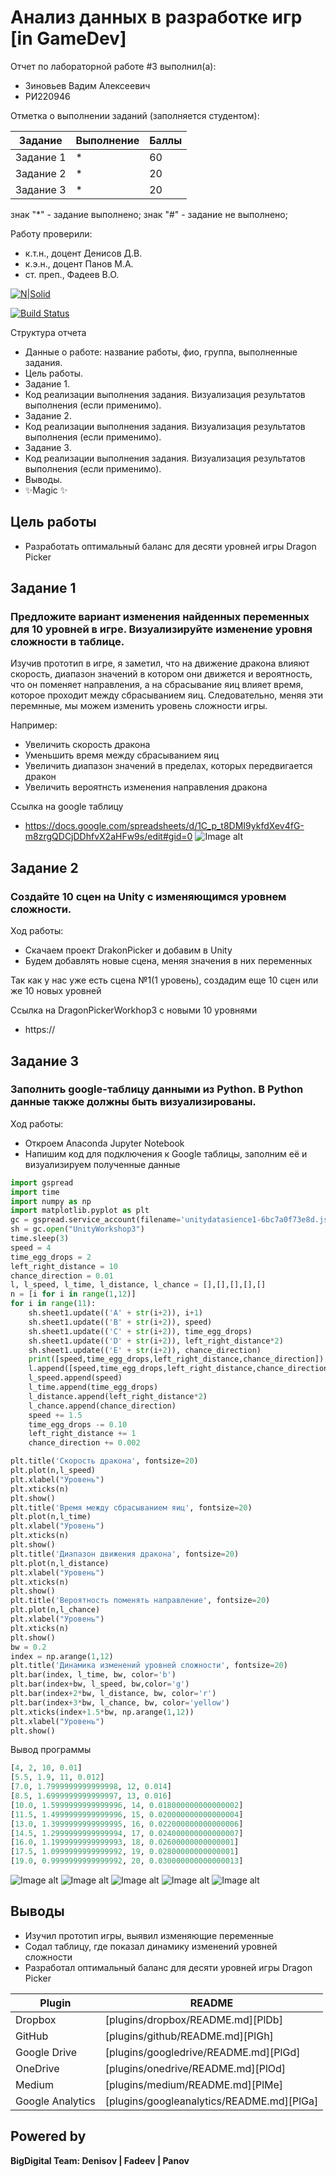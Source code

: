 # Анализ данных в разработке игр [in GameDev]
Отчет по лабораторной работе #3 выполнил(а):
- Зиновьев Вадим Алексеевич
- РИ220946
  
Отметка о выполнении заданий (заполняется студентом):

| Задание | Выполнение | Баллы |
| ------ | ------ | ------ |
| Задание 1 | * | 60 |
| Задание 2 | * | 20 |
| Задание 3 | * | 20 |

знак "*" - задание выполнено; знак "#" - задание не выполнено;

Работу проверили:
- к.т.н., доцент Денисов Д.В.
- к.э.н., доцент Панов М.А.
- ст. преп., Фадеев В.О.

[![N|Solid](https://cldup.com/dTxpPi9lDf.thumb.png)](https://nodesource.com/products/nsolid)

[![Build Status](https://travis-ci.org/joemccann/dillinger.svg?branch=master)](https://travis-ci.org/joemccann/dillinger)

Структура отчета

- Данные о работе: название работы, фио, группа, выполненные задания.
- Цель работы.
- Задание 1.
- Код реализации выполнения задания. Визуализация результатов выполнения (если применимо).
- Задание 2.
- Код реализации выполнения задания. Визуализация результатов выполнения (если применимо).
- Задание 3.
- Код реализации выполнения задания. Визуализация результатов выполнения (если применимо).
- Выводы.
- ✨Magic ✨

## Цель работы
- Разработать оптимальный баланс для десяти уровней игры Dragon Picker

## Задание 1
### Предложите вариант изменения найденных переменных для 10 уровней в игре. Визуализируйте изменение уровня сложности в таблице.
Изучив прототип в игре, я заметил, что на движение дракона влияют скорость, диапазон значений в котором они движется и вероятность, что он поменяет направления, а на
сбрасывание яиц влияет время, которое проходит между сбрасыванием яиц. Следовательно, меняя эти перемнные, мы можем изменить уровень сложности игры.  
  
Например:  
  - Увеличить скорость дракона  
  - Уменьшить время между сбрасыванием яиц  
  - Увеличить диапазон значений в пределах, которых передвигается дракон  
  - Увеличить вероятнсть изменения направления дракона  

Ссылка на google таблицу
- https://docs.google.com/spreadsheets/d/1C_p_t8DMI9ykfdXev4fG-m8zrgQDCjDDhfvX2aHFw9s/edit#gid=0
![Image alt](https://github.com/Vadichekk/UrFU-GameAnalysis/blob/main/github-screenshots/lab3.1.png)

## Задание 2
### Создайте 10 сцен на Unity с изменяющимся уровнем сложности.
Ход работы:
- Скачаем проект DrakonPicker и добавим в Unity
- Будем добавлять новые сцена, меняя значения в них переменных
  
Так как у нас уже есть сцена №1(1 уровень), создадим еще 10 сцен или же 10 новых уровней  
  
Ссылка на DragonPickerWorkhop3 c новыми 10 уровнями
- https://


## Задание 3
### Заполнить google-таблицу данными из Python. В Python данные также должны быть визуализированы.
Ход работы:
- Откроем Anaconda Jupyter Notebook
- Напишим код для подключения к Google таблицы, заполним её и визуализируем полученные данные

```py
import gspread
import time
import numpy as np
import matplotlib.pyplot as plt
gc = gspread.service_account(filename='unitydatasience1-6bc7a0f73e8d.json')
sh = gc.open("UnityWorkshop3")
time.sleep(3)
speed = 4
time_egg_drops = 2
left_right_distance = 10
chance_direction = 0.01
l, l_speed, l_time, l_distance, l_chance = [],[],[],[],[]
n = [i for i in range(1,12)]
for i in range(11):
    sh.sheet1.update(('A' + str(i+2)), i+1)
    sh.sheet1.update(('B' + str(i+2)), speed)
    sh.sheet1.update(('C' + str(i+2)), time_egg_drops)
    sh.sheet1.update(('D' + str(i+2)), left_right_distance*2)
    sh.sheet1.update(('E' + str(i+2)), chance_direction)
    print([speed,time_egg_drops,left_right_distance,chance_direction])
    l.append([speed,time_egg_drops,left_right_distance,chance_direction])
    l_speed.append(speed)
    l_time.append(time_egg_drops)
    l_distance.append(left_right_distance*2)
    l_chance.append(chance_direction)
    speed += 1.5
    time_egg_drops -= 0.10
    left_right_distance += 1
    chance_direction += 0.002

plt.title('Скорость дракона', fontsize=20)
plt.plot(n,l_speed)
plt.xlabel("Уровень")
plt.xticks(n)
plt.show()
plt.title('Время между сбрасыванием яиц', fontsize=20)
plt.plot(n,l_time)
plt.xlabel("Уровень")
plt.xticks(n)
plt.show()
plt.title('Диапазон движения дракона', fontsize=20)
plt.plot(n,l_distance)
plt.xlabel("Уровень")
plt.xticks(n)
plt.show()
plt.title('Вероятность поменять направление', fontsize=20)
plt.plot(n,l_chance)
plt.xlabel("Уровень")
plt.xticks(n)
plt.show()
bw = 0.2
index = np.arange(1,12)
plt.title('Динамика изменений уровней сложности', fontsize=20)
plt.bar(index, l_time, bw, color='b')
plt.bar(index+bw, l_speed, bw,color='g')
plt.bar(index+2*bw, l_distance, bw, color='r')
plt.bar(index+3*bw, l_chance, bw, color='yellow')
plt.xticks(index+1.5*bw, np.arange(1,12))
plt.xlabel("Уровень")
plt.show()
```
Вывод программы
```py
[4, 2, 10, 0.01]
[5.5, 1.9, 11, 0.012]
[7.0, 1.7999999999999998, 12, 0.014]
[8.5, 1.6999999999999997, 13, 0.016]
[10.0, 1.5999999999999996, 14, 0.018000000000000002]
[11.5, 1.4999999999999996, 15, 0.020000000000000004]
[13.0, 1.3999999999999995, 16, 0.022000000000000006]
[14.5, 1.2999999999999994, 17, 0.024000000000000007]
[16.0, 1.1999999999999993, 18, 0.02600000000000001]
[17.5, 1.0999999999999992, 19, 0.02800000000000001]
[19.0, 0.9999999999999992, 20, 0.030000000000000013]
```
![Image alt](https://github.com/Vadichekk/UrFU-GameAnalysis/blob/main/github-screenshots/lab3.2.png)
![Image alt](https://github.com/Vadichekk/UrFU-GameAnalysis/blob/main/github-screenshots/lab3.3.png)
![Image alt](https://github.com/Vadichekk/UrFU-GameAnalysis/blob/main/github-screenshots/lab3.4.png)
![Image alt](https://github.com/Vadichekk/UrFU-GameAnalysis/blob/main/github-screenshots/lab3.5.png)
![Image alt](https://github.com/Vadichekk/UrFU-GameAnalysis/blob/main/github-screenshots/lab3.6.png)

## Выводы

- Изучил прототип игры, выявил изменяющие переменные
- Содал таблицу, где показал динамику изменений уровней сложности
- Разработал оптимальный баланс для десяти уровней игры Dragon Picker

| Plugin | README |
| ------ | ------ |
| Dropbox | [plugins/dropbox/README.md][PlDb] |
| GitHub | [plugins/github/README.md][PlGh] |
| Google Drive | [plugins/googledrive/README.md][PlGd] |
| OneDrive | [plugins/onedrive/README.md][PlOd] |
| Medium | [plugins/medium/README.md][PlMe] |
| Google Analytics | [plugins/googleanalytics/README.md][PlGa] |

## Powered by

**BigDigital Team: Denisov | Fadeev | Panov**
